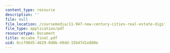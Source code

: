 ```yaml
---
content_type: resource
description: ''
file: null
file_location: /coursemedia/11-947-new-century-cities-real-estate-digital-technology-and-design-fall-2004/6ccf00d546290d8b49dd15bd7d1e880e_mccabe_final.pdf
file_type: application/pdf
resourcetype: Document
title: mccabe_final.pdf
uid: 6ccf00d5-4629-0d8b-49dd-15bd7d1e880e
---
```

